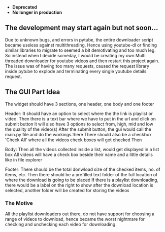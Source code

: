 - **Deprecated**
- **No longer in production**


## The development may start again but not soon...
Due to unknown bugs, and errors in pytube, the entire downloader script became useless against multithreading. Hence using youtube-dl or finding similar libraries to migrate to seemed a bit demotivating and too much leg. So instead when I decide someday, I would be creating my own Multi threaded downloader for youtube videos and then restart this project again.
The issue was of having too many requests, caused the request library inside pytube to explode and terminating every single youtube details request.


## The GUI Part Idea

The widget should have 3 sections, one header, one body and one footer


Header:
    It should have an option to select where the the link is playlist or video.
    Then there is a text bar where we have to put in the url and click on submit button
    It will also have 3 options to select from, high, mid and low the quality of the video(s)
    After the submit button, the gui would call the main.py file and do the workings there
    There should also be a checkbox 'Check All' where all the videos check boxes will get checked
    Then


Body:
    Then all the videos collected inside a list, would get displayed in a list box
    All videos will have a check box beside their name and a little details like in file explorer
    

Footer:
    There should be the total donwload size of the checked items, no. of items, etc.
    Then there should be a prefilled text folder of the full location of where the download is going to be placed
    If there is a playlist downloading, there would be a label on the right to show after the download location is selected, another folder will be created for storing the videos

### The Motive
All the playlist downloaders out there, do not have support for choosing a range of videos to download, hence became the worst nightmare for checking and unchecking each video for downloading.
